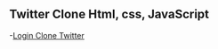 ## Twitter Clone Html, css, JavaScript

-[Login Clone Twitter](https://kaykedmar.github.io/login-twtiterclone/)
